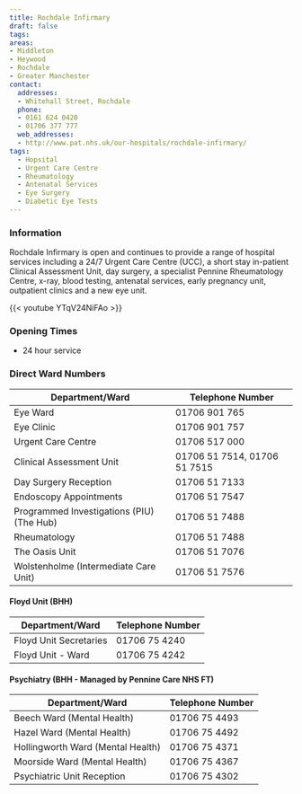 ```yaml
---
title: Rochdale Infirmary
draft: false
tags:
areas:
- Middleton
- Heywood
- Rochdale
- Greater Manchester
contact:
  addresses:
  - Whitehall Street, Rochdale
  phone:
  - 0161 624 0420
  - 01706 377 777
  web_addresses:
  - http://www.pat.nhs.uk/our-hospitals/rochdale-infirmary/
tags:
  - Hopsital
  - Urgent Care Centre
  - Rheumatology
  - Antenatal Services
  - Eye Surgery
  - Diabetic Eye Tests
---
```


### Information

Rochdale Infirmary is open and continues to provide a range of hospital
services including a 24/7 Urgent Care Centre (UCC), a short stay in-patient
Clinical Assessment Unit, day surgery, a specialist Pennine Rheumatology
Centre, x-ray, blood testing, antenatal services, early pregnancy unit,
outpatient clinics and a new eye unit.


{{< youtube YTqV24NiFAo >}}

### Opening Times
* 24 hour service

### Direct Ward Numbers

| Department/Ward                           | Telephone Number             |
| ----------------                          | ----------------             |
| Eye Ward                                  | 01706 901 765                |
| Eye Clinic                                  | 01706 901 757                |
| Urgent Care Centre                        | 01706 517 000                |
| Clinical Assessment Unit                  | 01706 51 7514, 01706 51 7515 |
| Day Surgery Reception                     | 01706 51 7133                |
| Endoscopy Appointments                    | 01706 51 7547                |
| Programmed Investigations (PIU) (The Hub) | 01706 51 7488                |
| Rheumatology                              | 01706 51 7488                |
| The Oasis Unit                            | 01706 51 7076                |
| Wolstenholme (Intermediate Care Unit)     | 01706 51 7576                |

#### Floyd Unit (BHH)

| Department/Ward        | Telephone Number |
| ----------------       | ---------------- |
| Floyd Unit Secretaries | 01706 75 4240    |
| Floyd Unit - Ward      | 01706 75 4242    |

#### Psychiatry (BHH - Managed by Pennine Care NHS FT)

| Department/Ward                   | Telephone Number |
| ----------------                  | ---------------- |
| Beech Ward (Mental Health)        | 01706 75 4493    |
| Hazel Ward (Mental Health)        | 01706 75 4492    |
| Hollingworth Ward (Mental Health) | 01706 75 4371    |
| Moorside Ward (Mental Health)     | 01706 75 4367    |
| Psychiatric Unit Reception        | 01706 75 4302    |

